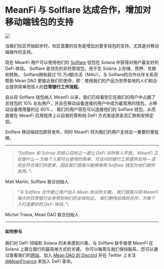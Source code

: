 # MeanFi 与 Solflare 达成合作，增加对移动端钱包的支持

![](https://cdn-images-1.medium.com/max/2600/1\*8KeVQcor\_3K6ccdGjFA0zQ.jpeg)

当我们社区开始起步时，社区首要的任务是增加对更多钱包的支持，尤其是对移动端操作的支持。

现在 MeanFi 用户可以使用他们的 [Solflare](https://solflare.com) 钱包在 Solana 中获得对用户最友好的 DeFi 体验。 Solflare 是领先的非托管钱包，用于在 Solana 上存储、质押、兑换和转账。 Solflare拥有超过 10 万d额月活（MAU），与 Solflare的合作伙伴关系将帮助 Mean DAO 更接近我们的使命，即：使用我们的产品为世界各地的人们和企业提供简单而惊人的**日常银行工作流程**。

自从将 Solflare 钱包纳入 MeanFi 以来，我们已经看到它在我们的用户中占据了总钱包的 10% 左右用户，并且在移动设备连接的用户中成为最常用的钱包，占移动设备使用量的近 60% 。 我们的用户现在可以连接他们的 Solflare 钱包，从而直接在 MeanFi 应用程序上以自我托管和纯 DeFi 方式发送资金流汇款和安排定投。

Solflare 移动端钱包即将发布，同时 MeanFi 将为我们的用户支持这一重要的里程碑。

***

> _“_Solflare 和 Solrise 的核心目标之一是让 DeFi 对所有人开放。 MeanFi 正在做什么 — 为每个人都可以使用的简单、可访问的银行工具提供支持 — 这完全符合我们的愿景，因此我们很高兴能够使用 Solflare 钱包为他们提供支持。_”_\
>

Matt Martin, Solflare 联合创始人



> _“_与 Solflare 合作是让用户加入 Mean 协议的关键。 我们很高兴将 MeanFi 强大的日常银行业务带到他们的全球社区。 我们期待后续的合作，为每个人打造更好的 DeFi 体验。_”_\
>

Michel Triana, Mean DAO 联合创始人

***

#### 如何参与



我们对 DeFi 领域和 Solana 的未来感到兴奋，与 Solflare 联手是使 MeanFi 在 Solana 上建立银行的最简单方式的关键。 你可以每周与我们保持联系，您可以通过查看我们的[网站](https://meanfi.com)、加入 [Mean DAO 的 Discord](https://discord.com/channels/850556915670450197/887319521424195645/887319736231284746) 并在 Twitter 上关注 [@MeanFinance](http://twitter.com/MeanFinance) 来加入 DeFi 革命。
